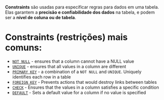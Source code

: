 **Constraints** são usadas para especificar regras para dados em uma tabela. Elas garantem a **precisão e confiabilidade dos dados** na tabela, e podem ser a **nível de coluna ou de tabela**.
# Constraints (restrições) mais comuns:
- [`NOT NULL`](10.1%20NOT_NULL.md) - ensures that a column cannot have a NULL value
- [`UNIQUE`](10.2%20UNIQUE.md) - ensures that all values in a column are different
- [`PRIMARY KEY`](10.3%20PRIMARY_KEY.md) - a combination of a `NOT NULL` and `UNIQUE`. Uniquely identifies each row in a table
- [`FOREIGN KEY`](10.4%20FOREIGN_KEY.md) - Prevents actions that would destroy links between tables
- [`CHECK`](10.5%20CHECK.md) - Ensures that the values in a column satisfies a specific condition
- [`DEFAULT`](10.6%20DEFAULT.md) - Sets a default value for a column if no value is specified
